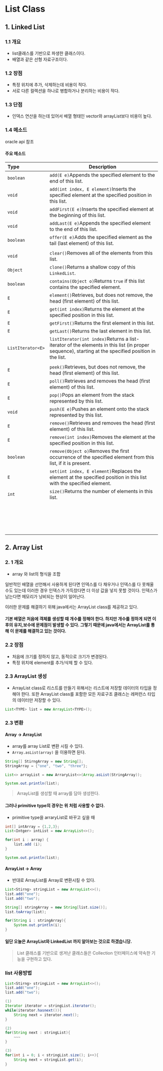 # List Class 



## 1. Linked List

### 1.1 개요 

* list클래스를 기반으로 파생한 클래스이다.
* 배열과 같은 선형 자료구조이다.  

### 1.2 장점 

* 특정 위치에 추가, 삭제하는데 비용이 적다. 
* 서로 다른 컬렉션을 하나로 병합하거나 분리하는 비용이 적다. 

### 1.3 단점 

* 인덱스 연산을 하는데 있어서 배열 형태인 vector와 arrayList보다 비용이 높다. 

### 1.4 메소드 

oracle api 참조 

#### 주요 메소드 

| Type              | Description                                                  |
| :---------------- | ------------------------------------------------------------ |
| `boolean`         | `add(E e)`Appends the specified element to the end of this list. |
| `void`            | `add(int index, E element)`Inserts the specified element at the specified position in this list. |
| `void`            | `addFirst(E e)`Inserts the specified element at the beginning of this list. |
| `void`            | `addLast(E e)`Appends the specified element to the end of this list. |
| `boolean`         | `offer(E e)`Adds the specified element as the tail (last element) of this list. |
|                   |                                                              |
| `void`            | `clear()`Removes all of the elements from this list.         |
| `Object`          | `clone()`Returns a shallow copy of this `LinkedList`.        |
| `boolean`         | `contains(Object o)`Returns `true` if this list contains the specified element. |
| `E`               | `element()`Retrieves, but does not remove, the head (first element) of this list. |
| `E`               | `get(int index)`Returns the element at the specified position in this list. |
| `E`               | `getFirst()`Returns the first element in this list.          |
| `E`               | `getLast()`Returns the last element in this list.            |
| `ListIterator<E>` | `listIterator(int index)`Returns a list-iterator of the elements in this list (in proper sequence), starting at the specified position in the list. |
|                   |                                                              |
| `E`               | `peek()`Retrieves, but does not remove, the head (first element) of this list. |
| `E`               | `poll()`Retrieves and removes the head (first element) of this list. |
| `E`               | `pop()`Pops an element from the stack represented by this list. |
| `void`            | `push(E e)`Pushes an element onto the stack represented by this list. |
| `E`               | `remove()`Retrieves and removes the head (first element) of this list. |
| `E`               | `remove(int index)`Removes the element at the specified position in this list. |
| `boolean`         | `remove(Object o)`Removes the first occurrence of the specified element from this list, if it is present. |
| `E`               | `set(int index, E element)`Replaces the element at the specified position in this list with the specified element. |
| `int`             | `size()`Returns the number of elements in this list.         |
|                   |                                                              |
|                   |                                                              |
|                   |                                                              |
|                   |                                                              |
|                   |                                                              |
|                   |                                                              |
|                   |                                                              |
|                   |                                                              |
|                   |                                                              |
|                   |                                                              |
|                   |                                                              |
|                   |                                                              |
|                   |                                                              |
|                   |                                                              |
|                   |                                                              |
|                   |                                                              |
|                   |                                                              |
|                   |                                                              |



## 2. Array List

### 2. 1 개요 

* array 와 list의 형식을 조합 

일반적인 배열을 선언해서 사용하게 된다면 인덱스를 다 채우거나 인덱스를 다 못채울 수도 있는데 이러한 경우 인덱스가 가득찼다면 더 이상 값을 넣지 못할 것이다. 인덱스가 남는다면 메모리가 낭비되는 현상이 일어난다. 

이러한 문제를 해결하기 위해 java에서는 ArrayList class를 제공하고 있다. 

#### 기본 배열은 처음에 객체를 생성할 때 개수를 정해야 한다. 하지만 개수를 정하게 되면 이후의 유지,보수에 문제점이 발생할 수 있다. 그렇기 때문에 java에서는 ArrayList를 통해 이 문제를 해결하고 있는 것이다. 

### 2.2 장점 

* 처음에 크기를 정하지 않고, 동적으로 크기가 변경된다. 
* 특정 위치에 element를 추가/삭제 할 수 있다. 

### 2.3 ArrayList 생성

* ArrayList class로 리스트를 만들기 위해서는 리스트에 저장할 데이터의 타입을 정해야 한다.  또한 ArrayList class를 포함한 모든 자료구조 클래스는 레퍼런스 타입의 데이터만 저장할 수 있다. 

```java
List<TYPE> list = new ArrayList<TYPE>();
```





### 2.3 변환 

#### Array -> ArrayList

* array를 array List로 변환 시킬 수 있다. 
* `Array.asList(array)` 을 이용하면 된다. 

```java
String[] StirngArray = new String[];
StringArray = {"one", "two", "three"};

List<> arrayList = new ArraryList<>(Array.asList(StringArray));

System.out.println(list);
```

> ArrayList를 생성할 때 array를 담아 생성한다. 

#### 그러나 primitive type의 경우는 위 처럼 사용할 수 없다.

*  primitive type을 arraryList로 바꾸고 싶을 때 

```java
int[] intArray = {1,2,3};
List<Intger> intList = new ArrayList<>();

for(int i : array) {
    list.add (i);
}

System.out.println(list);
```

#### 

#### ArrayList -> Array

* 반대로 ArrayList를 Array로 변환시킬 수 있다. 

```java
List<Stirng> stringList = new ArrayList<>();
list.add("one");
list.add("two");

String[] stringArray = new String[list.size()];
list.toArray(list);

for(String i : stringArray){
    System.out.println(i);
}
```

#### 일단 오늘은 ArrayList와 LinkedList 까지 알아보는 것으로 하겠습니당. 





> List 클래스를 기반으로 생겨난 클래스들은 Collection 인터페이스에 약속한 기능을 구현하고 있다. 

### list 사용방법 

```java
List<Stirng> stringList = new ArrayList<>();
list.add("one");
list.add("two");

(1)
Iterator iterator = stringList.iterator();
while(iterator.hasnext()){
    String next = iterator.next();
}

(2)
for(String next : stringList){
    ~~~
}

(3)
for(int i = 0; i < stringList.size(); i++){
    String next = stringList.get(i);
}
```



## 



